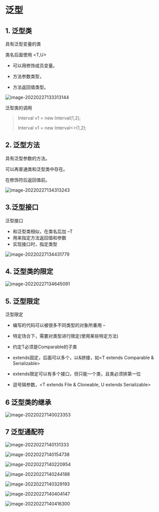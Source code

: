 # 泛型

## 1. 泛型类

具有泛型变量的类

类名后面使用 <T>   <T,U> 

* 可以用修饰成员变量。

* 方法参数类型，

* 方法返回值类型。

![image-20220227133313144](images/image-20220227133313144.png)

泛型类的调用

>  Interval v1 = new Interval(1,2);
>
>  Interval v1 = new Interval<>(1,2);

## 2. 泛型方法

具有泛型参数的方法。

可以再普通类和泛型类中存在。

<T> 在修饰符后返回值前。

![image-20220227134313243](images/image-20220227134313243.png)

## 3.泛型接口

泛型接口 

* 和泛型类相似，在类名后加 –T
* 用来指定方法返回值和参数 
* 实现接口时，指定类型

![image-20220227134431779](images/image-20220227134431779.png)

## 4. 泛型类的限定

![image-20220227134645091](images/image-20220227134645091.png)

## 5. 泛型限定

泛型限定

* 编写的代码可以被很多不同类型的对象所重用 –
* 特定场合下，需要对类型进行限定(使用某些特定方法)

* <T extends Comparable> 约定T必须是Comparable的子类
* extends固定，后面可以多个，以&拼接，如<T extends
  Comparable & Serializable>
* extends限定可以有多个接口，但只能一个类，且类必须排第一位
* 逗号隔参数，<T extends File & Cloneable, U extends Serializable>

## 6 泛型类的继承

![image-20220227140023353](images/image-20220227140023353.png)

## 7 泛型通配符

![image-20220227140131333](images/image-20220227140131333.png)

![image-20220227140154738](images/image-20220227140154738.png)

![image-20220227140220954](images/image-20220227140220954.png)

![image-20220227140244188](images/image-20220227140244188.png)

![image-20220227140329193](images/image-20220227140329193.png)

![image-20220227140404147](images/image-20220227140404147.png)

![image-20220227140416300](images/image-20220227140416300.png)